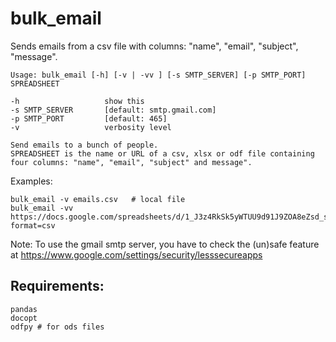 # bulk_email

Sends emails from a csv file with columns: "name", "email", "subject", "message". 

```
Usage: bulk_email [-h] [-v | -vv ] [-s SMTP_SERVER] [-p SMTP_PORT] SPREADSHEET

-h                   show this
-s SMTP_SERVER       [default: smtp.gmail.com]
-p SMTP_PORT         [default: 465]
-v                   verbosity level

Send emails to a bunch of people.
SPREADSHEET is the name or URL of a csv, xlsx or odf file containing four columns: "name", "email", "subject" and message".
```

Examples:

    bulk_email -v emails.csv   # local file
    bulk_email -vv https://docs.google.com/spreadsheets/d/1_J3z4RkSk5yWTUU9d91J9ZOA8eZsd_slVqyPGOK0Y1U/export?format=csv


Note: To use the gmail smtp server, you have to check the (un)safe feature at <https://www.google.com/settings/security/lesssecureapps>


## Requirements:

    pandas
    docopt
    odfpy # for ods files
